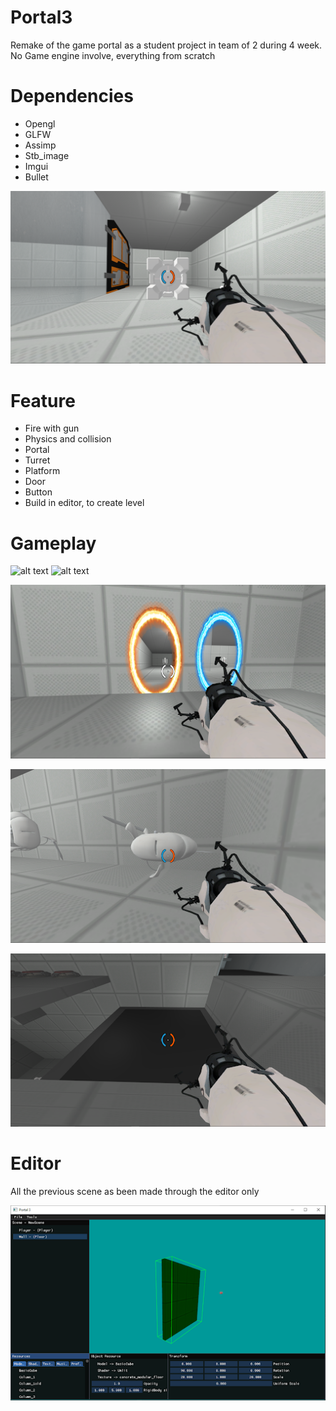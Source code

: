 # Portal3

Remake of the game portal as a student project in team of 2 during 4 week. No Game engine involve, everything from scratch

# Dependencies
- Opengl
- GLFW
- Assimp
- Stb_image
- Imgui
- Bullet

![alt text](https://github.com/gabrielboisvert/Portal3/blob/main/ScreenShot/image17.png)

# Feature
- Fire with gun
- Physics and collision
- Portal
- Turret
- Platform
- Door
- Button
- Build in editor, to create level

# Gameplay

![alt text](https://github.com/gabrielboisvert/Portal3/blob/main/ScreenShot/image25.gif) 
![alt text](https://github.com/gabrielboisvert/Portal3/blob/main/ScreenShot/image24.gif)

![alt text](https://github.com/gabrielboisvert/Portal3/blob/main/ScreenShot/Portal.png)

![alt text](https://github.com/gabrielboisvert/Portal3/blob/main/ScreenShot/Gameplay1.png)

![alt text](https://github.com/gabrielboisvert/Portal3/blob/main/ScreenShot/Gameplay2.png)

# Editor

All the previous scene as been made through the editor only

![alt text](https://github.com/gabrielboisvert/Portal3/blob/main/ScreenShot/Editor.png)
